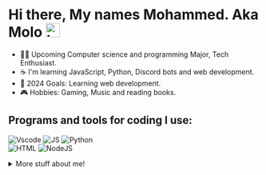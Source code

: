 # Hi there, My names Mohammed. Aka Molo <img src="https://user-images.githubusercontent.com/1303154/88677602-1635ba80-d120-11ea-84d8-d263ba5fc3c0.gif" width="28px" alt="hi">

- 👨‍💻 Upcoming Computer science and programming Major, Tech Enthusiast.
- ☕ I'm learning JavaScript, Python, Discord bots and web development.
- 🥅 2024 Goals: Learning web development.
- 🎮 Hobbies: Gaming, Music and reading books.

## Programs and tools for coding I use:

![Vscode](https://img.shields.io/badge/Visual_Studio_Code-0078D4?style=for-the-badge&logo=visual%20studio%20code&logoColor=white) ![JS](https://img.shields.io/badge/JavaScript-323330?style=for-the-badge&logo=javascript&logoColor=F7DF1E)
![Python](https://img.shields.io/badge/Python-FFD43B?style=for-the-badge&logo=python&logoColor=blue)  
![HTML](https://img.shields.io/badge/HTML5-E34F26?style=for-the-badge&logo=html5&logoColor=white)
![NodeJS](https://img.shields.io/badge/Node.js-339933?style=for-the-badge&logo=nodedotjs&logoColor=white)

<details>
<summary>
More stuff about me!
</summary>

<br >

kendrick Lammar Cracks my top 5 artists.

I support Fc Barcelona.

Middle Eastern Dev.

#### Github Stats

[![Anurag's GitHub stats](https://github-readme-stats.vercel.app/api?username=themolo&hide=contribs,prs&theme=tokyonight)](https://github.com/anuraghazra/github-readme-stats)

</details>
